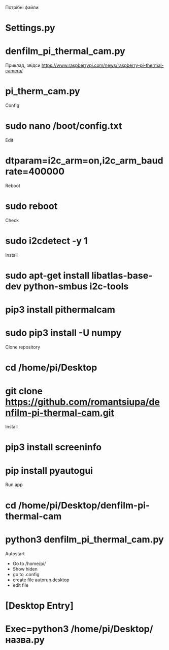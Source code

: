 
Потрібні файли:
# Settings.py
# denfilm_pi_thermal_cam.py


Приклад, звідси https://www.raspberrypi.com/news/raspberry-pi-thermal-camera/
# pi_therm_cam.py

Config
# sudo nano /boot/config.txt

Edit
# dtparam=i2c_arm=on,i2c_arm_baudrate=400000

Reboot
# sudo reboot

Check
# sudo i2cdetect -y 1

Install
# sudo apt-get install libatlas-base-dev python-smbus i2c-tools
# pip3 install pithermalcam
# sudo pip3 install -U numpy

Clone repository
# cd /home/pi/Desktop
# git clone https://github.com/romantsiupa/denfilm-pi-thermal-cam.git

Install
# pip3 install screeninfo
# pip install pyautogui
Run app
# cd /home/pi/Desktop/denfilm-pi-thermal-cam
# python3 denfilm_pi_thermal_cam.py


Autostart
* Go to /home/pi/
* Show hiden
* go to .config
* create file autorun.desktop
* edit file
# [Desktop Entry]
# Exec=python3 /home/pi/Desktop/назва.py

